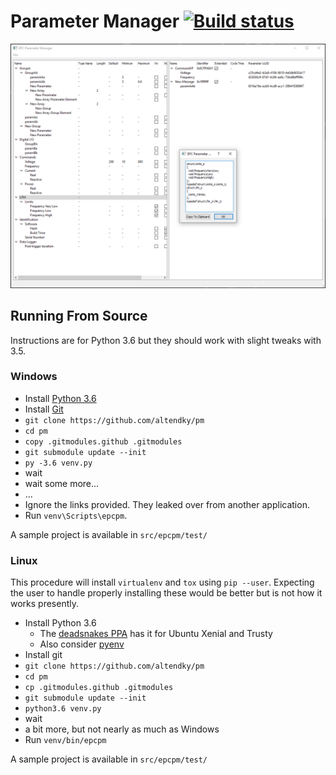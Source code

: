 # Parameter Manager [![Build status](https://ci.appveyor.com/api/projects/status/jgv6i25s9b4g94ga?svg=true)](https://ci.appveyor.com/project/KyleAltendorf/pm)

![Parameter Manager screenshot](/screenshot.png?raw=true)

## Running From Source

Instructions are for Python 3.6 but they should work with slight tweaks with 3.5.

### Windows

- Install [Python 3.6](https://www.python.org/downloads/)
- Install [Git](https://git-scm.com/download)
- `git clone https://github.com/altendky/pm`
- `cd pm`
- `copy .gitmodules.github .gitmodules`
- `git submodule update --init`
- `py -3.6 venv.py`
- wait
- wait some more...
- ...
- Ignore the links provided.  They leaked over from another application.
- Run `venv\Scripts\epcpm`.

A sample project is available in `src/epcpm/test/`

### Linux

This procedure will install `virtualenv` and `tox` using `pip --user`.
Expecting the user to handle properly installing these would be better but is not how it works presently.

- Install Python 3.6
  - The [deadsnakes PPA](https://launchpad.net/~fkrull/+archive/ubuntu/deadsnakes/+index?batch=75&memo=75&start=75) has it for Ubuntu Xenial and Trusty
  - Also consider [pyenv](https://github.com/pyenv/pyenv)
- Install git
- `git clone https://github.com/altendky/pm`
- `cd pm`
- `cp .gitmodules.github .gitmodules`
- `git submodule update --init`
- `python3.6 venv.py`
- wait
- a bit more, but not nearly as much as Windows
- Run `venv/bin/epcpm`

A sample project is available in `src/epcpm/test/`

